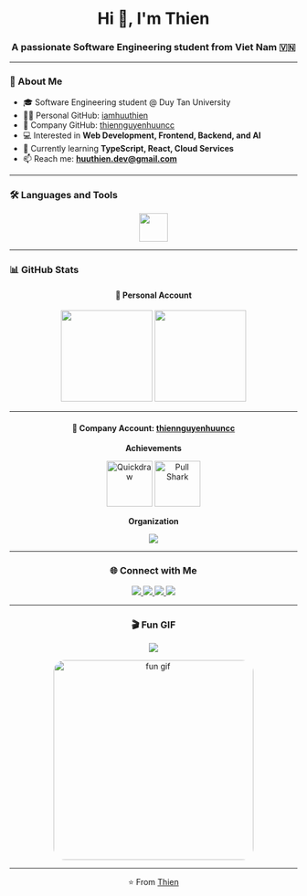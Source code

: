 <h1 align="center">Hi 👋, I'm Thien</h1>
<h3 align="center">A passionate Software Engineering student from Viet Nam 🇻🇳</h3>

---

### 🚀 About Me
- 🎓 Software Engineering student @ Duy Tan University  
- 👨‍💻 Personal GitHub: [iamhuuthien](https://github.com/iamhuuthien)  
- 🏢 Company GitHub: [thiennguyenhuuncc](https://github.com/thiennguyenhuuncc)  
- 💻 Interested in **Web Development, Frontend, Backend, and AI**  
- 🌱 Currently learning **TypeScript, React, Cloud Services**  
- 📫 Reach me: **huuthien.dev@gmail.com**  

---

### 🛠️ Languages and Tools
<div align="center">
  <img src="https://skillicons.dev/icons?i=js,ts,react,html,css,python,cs,php,mysql,git,github,vscode" height="50" />
</div>

---

### 📊 GitHub Stats
<div align="center">

#### 👤 Personal Account
<img src="https://github-readme-stats.vercel.app/api?username=iamhuuthien&show_icons=true&theme=radical" height="160" />
<img src="https://github-readme-stats.vercel.app/api/top-langs/?username=iamhuuthien&layout=compact&theme=radical" height="160" />

---

#### 🏢 Company Account: [thiennguyenhuuncc](https://github.com/thiennguyenhuuncc)

**Achievements**
<div align="center">
  <img src="https://github.githubassets.com/images/modules/profile/achievements/quickdraw-default.png" width="80" title="Quickdraw" />
  <img src="https://github.githubassets.com/images/modules/profile/achievements/pull-shark-default.png" width="80" title="Pull Shark" />
</div>

**Organization**
<div align="center">
  <a href="https://github.com/ncc-erp" target="_blank">
    <img src="https://img.shields.io/badge/NCC--ERP-Organization-blue?style=for-the-badge&logo=github" />
  </a>
</div>

---

### 🌐 Connect with Me
<div align="center">
  <a href="https://www.instagram.com/_iam_huuthien" target="_blank">
    <img src="https://img.shields.io/badge/Instagram-E4405F?style=for-the-badge&logo=instagram&logoColor=white" />
  </a>
  <a href="https://discord.gg/TBBR6Xv8" target="_blank">
    <img src="https://img.shields.io/badge/Discord-5865F2?style=for-the-badge&logo=discord&logoColor=white" />
  </a>
  <a href="https://www.facebook.com/imhuuthien/" target="_blank">
    <img src="https://img.shields.io/badge/Facebook-1877F2?style=for-the-badge&logo=facebook&logoColor=white" />
  </a>
  <a href="https://www.linkedin.com/in/iamhuuthien/" target="_blank">
    <img src="https://img.shields.io/badge/LinkedIn-0077B5?style=for-the-badge&logo=linkedin&logoColor=white" />
  </a>
</div>

---

### 🎬 Fun GIF
<p align="center">
  <img src="https://img.shields.io/badge/✨ Random%20GIF-ff69b4?style=for-the-badge&logo=github" />
</p>

<div align="center">
  <img src="https://media.giphy.com/media/12pwt3qlbVVBfy/giphy.gif" width="350" alt="fun gif" style="border-radius:20px;" />
</div>

---

⭐️ From [Thien](https://github.com/iamhuuthien)
